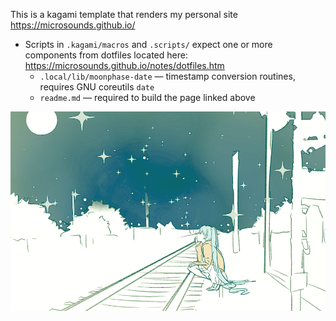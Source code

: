 This is a kagami template that renders my personal site <https://microsounds.github.io/>
* Scripts in `.kagami/macros` and `.scripts/` expect one or more components from dotfiles located here: <https://microsounds.github.io/notes/dotfiles.htm>
	* `.local/lib/moonphase-date` — timestamp conversion routines, requires GNU coreutils `date`
	* `readme.md` — required to build the page linked above

![pic](static/starry.png)
